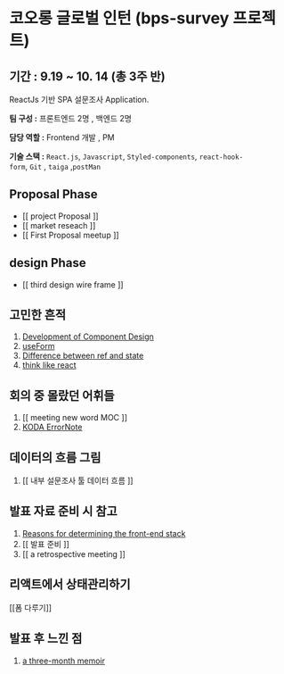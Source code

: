 # 코오롱 글로벌 인턴 (bps-survey 프로젝트)

## 기간 : 9.19 ~ 10. 14 (총 3주 반)

ReactJs 기반 SPA 설문조사 Application.

**팀 구성 :** 프론트엔드 2명 , 백엔드 2명

**담당 역할 :** Frontend 개발 , PM

**기술 스택 :** `React.js`, `Javascript`, `Styled-components`, `react-hook-form`, `Git` , `taiga` ,`postMan`

## Proposal Phase

-   [[ project Proposal ]]
-   [[ market reseach ]]
-   [[ First Proposal meetup ]]

## design Phase

-   [[ third design wire frame ]]

## 고민한 흔적

1.  [Development of Component Design](https://juyoungdev.com/development-of-component-design)
2.  [useForm](https://juyoungdev.com/useform)
3.  [Difference between ref and state](https://juyoungdev.com/difference-between-ref-and-state)
4.  [think like react](https://juyoungdev.com/think-like-react)

## 회의 중 몰랐던 어휘들

1.  [[ meeting new word MOC ]]
2.  [KODA ErrorNote](https://juyoungdev.com/koda-errornote)

## 데이터의 흐름 그림

1.  [[ 내부 설문조사 툴 데이터 흐름 ]]

## 발표 자료 준비 시 참고

1.  [Reasons for determining the front-end stack](https://juyoungdev.com/reasons-for-determining-the-front-end-stack)
2.  [[ 발표 준비 ]]
3.  [[ a retrospective meeting ]]

## 리액트에서 상태관리하기 
[[폼 다루기]]


## 발표 후 느낀 점

1.  [a three-month memoir](https://juyoungdev.com/a-three-month-memoir)